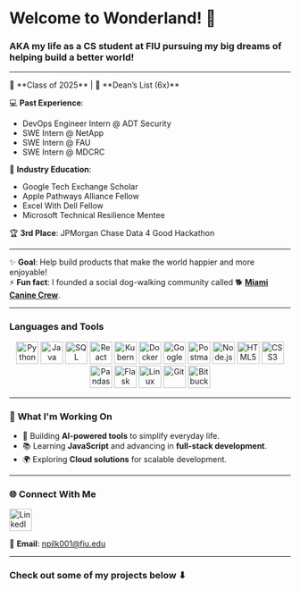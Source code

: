 # Welcome to Wonderland! 🐛
### AKA my life as a CS student at FIU pursuing my big dreams of helping build a better world!
---
<p>
📅 **Class of 2025** | 🎉 **Dean’s List (6x)**  

💻 **Past Experience**: 
- DevOps Engineer Intern @ ADT Security
- SWE Intern @ NetApp
- SWE Intern @ FAU
- SWE Intern @ MDCRC

🧠 **Industry Education**:  
- Google Tech Exchange Scholar  
- Apple Pathways Alliance Fellow  
- Excel With Dell Fellow  
- Microsoft Technical Resilience Mentee

🏆 **3rd Place**: JPMorgan Chase Data 4 Good Hackathon

---

✨ **Goal**: Help build products that make the world happier and more enjoyable!  
⚡ **Fun fact**: I founded a social dog-walking community called 🐕 [**Miami Canine Crew**](https://www.instagram.com/caninecrewmiami/).  
</p>

---

### **Languages and Tools**  

<p align="center">
  <img src="https://cdn.jsdelivr.net/gh/devicons/devicon/icons/python/python-original.svg" title="Python" width="40" height="40"/>  
  <img src="https://cdn.jsdelivr.net/gh/devicons/devicon/icons/java/java-original.svg" title="Java" width="40" height="40"/>  
  <img src="https://cdn.jsdelivr.net/gh/devicons/devicon/icons/mysql/mysql-original.svg" title="SQL" width="40" height="40"/>  
  <img src="https://cdn.jsdelivr.net/gh/devicons/devicon/icons/react/react-original.svg" title="React" width="40" height="40"/>  
  <img src="https://cdn.jsdelivr.net/gh/devicons/devicon/icons/kubernetes/kubernetes-plain.svg" title="Kubernetes" width="40" height="40"/>  
  <img src="https://cdn.jsdelivr.net/gh/devicons/devicon/icons/docker/docker-original.svg" title="Docker" width="40" height="40"/>  
  <img src="https://cdn.jsdelivr.net/gh/devicons/devicon/icons/googlecloud/googlecloud-original.svg" title="Google Cloud" width="40" height="40"/>  
  <img src="https://cdn.jsdelivr.net/gh/devicons/devicon/icons/postman/postman-original.svg" title="Postman" width="40" height="40"/>  
  <img src="https://cdn.jsdelivr.net/gh/devicons/devicon/icons/nodejs/nodejs-original.svg" title="Node.js" width="40" height="40"/>  
  <img src="https://cdn.jsdelivr.net/gh/devicons/devicon/icons/html5/html5-original.svg" title="HTML5" width="40" height="40"/>  
  <img src="https://cdn.jsdelivr.net/gh/devicons/devicon/icons/css3/css3-original.svg" title="CSS3" width="40" height="40"/>  
  <img src="https://cdn.jsdelivr.net/gh/devicons/devicon/icons/pandas/pandas-original.svg" title="Pandas" width="40" height="40"/>  
  <img src="https://cdn.jsdelivr.net/gh/devicons/devicon/icons/flask/flask-original.svg" title="Flask" width="40" height="40"/> 
  <img src="https://cdn.jsdelivr.net/gh/devicons/devicon/icons/linux/linux-original.svg" title="Linux" width="40" height="40"/>  
  <img src="https://cdn.jsdelivr.net/gh/devicons/devicon/icons/git/git-original.svg" title="Git" width="40" height="40"/>  
  <img src="https://cdn.jsdelivr.net/gh/devicons/devicon/icons/bitbucket/bitbucket-original.svg" title="Bitbucket" width="40" height="40"/>  
</p>  

---

### 🌟 **What I'm Working On**  
- 🚀 Building **AI-powered tools** to simplify everyday life.  
- 📚 Learning **JavaScript** and advancing in **full-stack development**.  
- 🌍 Exploring **Cloud solutions** for scalable development.  

---

### 🌐 **Connect With Me**  
<p align="left">
  <a href="https://www.linkedin.com/in/noah-pilkington/" target="_blank">
    <img src="https://cdn.jsdelivr.net/gh/devicons/devicon/icons/linkedin/linkedin-original.svg" alt="LinkedIn" width="40" height="40"/>
  </a>
</p>

📧 **Email**: npilk001@fiu.edu  

---

### **Check out some of my projects below ⬇**

